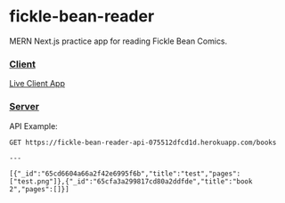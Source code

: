 # fickle-bean-reader

MERN Next.js practice app for reading Fickle Bean Comics.

### [Client](/client/README.md)
[Live Client App](https://fickle-bean-reader-client-97a9ada02ac0.herokuapp.com/)
### [Server](/server/README.md)
API Example:
```
GET https://fickle-bean-reader-api-075512dfcd1d.herokuapp.com/books

---

[{"_id":"65cd6604a66a2f42e6995f6b","title":"test","pages":["test.png"]},{"_id":"65cfa3a299817cd80a2ddfde","title":"book 2","pages":[]}]
```
